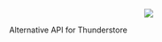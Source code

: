 
<p align="center">
  <img src="https://github.com/minidogg/kimp-api/assets/117037081/aaa1892b-e973-4e95-8ea3-9bdb267598a1" />
</p>

Alternative API for Thunderstore
